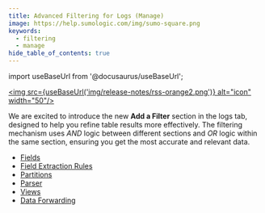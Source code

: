 ```yaml
---
title: Advanced Filtering for Logs (Manage)
image: https://help.sumologic.com/img/sumo-square.png
keywords:
  - filtering
  - manage
hide_table_of_contents: true  
---
```


import useBaseUrl from '@docusaurus/useBaseUrl';

<a href="https://help.sumologic.com/release-notes-service/rss.xml"><img src={useBaseUrl('img/release-notes/rss-orange2.png')} alt="icon" width="50"/></a>

We are excited to introduce the new **Add a Filter** section in the logs tab, designed to help you refine table results more effectively. The filtering mechanism uses *AND* logic between different sections and *OR* logic within the same section, ensuring you get the most accurate and relevant data.

- [Fields](/docs/manage/fields)
- [Field Extraction Rules](/docs/manage/field-extractions)
- [Partitions](/docs/manage/partitions/data-tiers/create-edit-partition)
- [Parser](/docs/cse/schema/parser-editor/)
- [Views](/docs/manage/views/view-list-scheduled-views)
- [Data Forwarding](/docs/manage/data-forwarding/view-list-data-forwarding)
